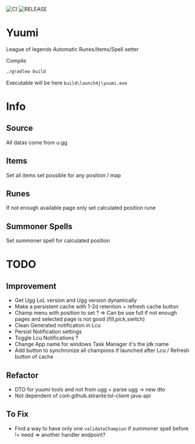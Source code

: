 ![CI](https://github.com/OlivierMary/Yuumi/workflows/CI/badge.svg)
![RELEASE](https://github.com/OlivierMary/Yuumi/workflows/RELEASE/badge.svg)

# Yuumi
League of legends Automatic Runes/Items/Spell setter

Compile
```sh
./gradlew build
```

Executable will be here `build\launch4j\yuumi.exe`

# Info 

## Source
All datas come from u.gg

## Items
Set all items set possible for any position / map

## Runes
If not enough available page only set calculated position rune

## Summoner Spells
Set summoner spell for calculated position

# TODO
## Improvement
 - Get Ugg LoL version and Ugg version dynamically
 - Make a persistent cache with 1-2d retention + refresh cache button
 - Champ menu with position to set ? => Can be use full if not enough pages and selected page is not good (fill,pick,switch)
 - Clean Generated notification in Lcu
 - Persist Notification settings
 - Toggle Lcu Notifications ?
 - Change App name for windows Task Manager it's the jdk name
 - Add button to synchronize all champions if launched after Lcu / Refresh button of cache 

## Refactor
 - DTO for yuumi tools and not from ugg + parse ugg -> new dto
 - Not dependent of com.github.stirante:lol-client-java-api

## To Fix
 - Find a way to have only one `validateChampion` if summoner spell before != need => another handler endpoint?


